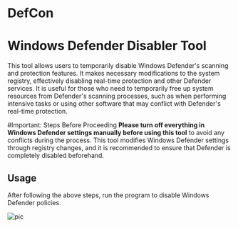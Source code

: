 # DefCon

# Windows Defender Disabler Tool

This tool allows users to temporarily disable Windows Defender's scanning and protection features. It makes necessary modifications to the system registry, effectively disabling real-time protection and other Defender services. It is useful for those who need to temporarily free up system resources from Defender's scanning processes, such as when performing intensive tasks or using other software that may conflict with Defender's real-time protection.

#Important: Steps Before Proceeding
**Please turn off everything in Windows Defender settings manually before using this tool** to avoid any conflicts during the process. This tool modifies Windows Defender settings through registry changes, and it is recommended to ensure that Defender is completely disabled beforehand.

## Usage

After following the above steps, run the program to disable Windows Defender policies.

![pic](https://github.com/user-attachments/assets/7279e8fb-9197-4866-a1b0-53c0f9462c19)
